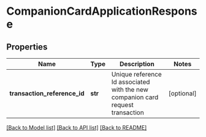 # CompanionCardApplicationResponse

## Properties
Name | Type | Description | Notes
------------ | ------------- | ------------- | -------------
**transaction_reference_id** | **str** | Unique reference Id associated with the new companion card request transaction | [optional] 

[[Back to Model list]](../README.md#documentation-for-models) [[Back to API list]](../README.md#documentation-for-api-endpoints) [[Back to README]](../README.md)

